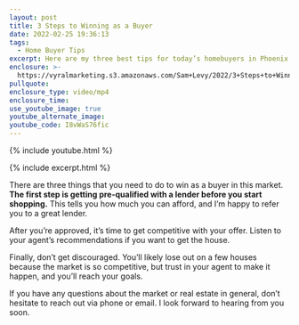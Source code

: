 ```yaml
---
layout: post
title: 3 Steps to Winning as a Buyer
date: 2022-02-25 19:36:13
tags:
  - Home Buyer Tips
excerpt: Here are my three best tips for today’s homebuyers in Phoenix.
enclosure: >-
  https://vyralmarketing.s3.amazonaws.com/Sam+Levy/2022/3+Steps+to+Winning+as+a+Buyer.mp4
pullquote:
enclosure_type: video/mp4
enclosure_time:
use_youtube_image: true
youtube_alternate_image:
youtube_code: I8vWaS76fic
---
```

{% include youtube.html %}

{% include excerpt.html %}

There are three things that you need to do to win as a buyer in this market. **The first step is getting pre-qualified with a lender before you start shopping.** This tells you how much you can afford, and I’m happy to refer you to a great lender.&nbsp;

After you’re approved, it’s time to get competitive with your offer. Listen to your agent’s recommendations if you want to get the house.&nbsp;

Finally, don’t get discouraged. You’ll likely lose out on a few houses because the market is so competitive, but trust in your agent to make it happen, and you’ll reach your goals.&nbsp;

If you have any questions about the market or real estate in general, don’t hesitate to reach out via phone or email. I look forward to hearing from you soon.
